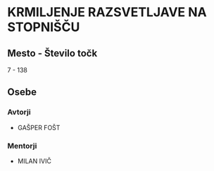 # KRMILJENJE RAZSVETLJAVE NA STOPNIŠČU
## Mesto - Število točk
7 - 138
## Osebe
### Avtorji
 * GAŠPER FOŠT
### Mentorji
 * MILAN IVIČ